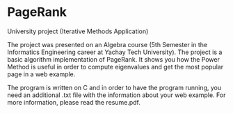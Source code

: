 # PageRank
University project (Iterative Methods Application)

The project was presented on an Algebra course (5th Semester in the Informatics Engineering career at Yachay Tech University). The project
is a basic algorithm implementation of PageRank. It shows you how the Power Method is useful in order to compute eigenvalues
and get the most popular page in a web example.

The program is written on C and in order to have the program running, you need an additional .txt file with the information about 
your web example. For more information, please read the resume.pdf.
